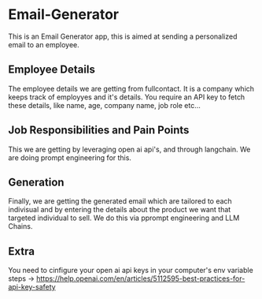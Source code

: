 # Email-Generator
This is an Email Generator app, this is aimed at sending a personalized email to an employee.

## Employee Details
The employee details we are getting from fullcontact. It is a company which keeps track of employyes and it's details. You require an API key to fetch these details, like name, age, company name, job role etc...

## Job Responsibilities and Pain Points
This we are getting by leveraging open ai api's, and through langchain. We are doing prompt engineering for this.

## Generation
Finally, we are getting the generated email which are tailored to each indivisual and by entering the details about the product we want that targeted individual to sell. We do this via pprompt engineering and LLM Chains.

## Extra
You need to cinfigure your open ai api keys in your computer's env variable 
steps -> https://help.openai.com/en/articles/5112595-best-practices-for-api-key-safety
